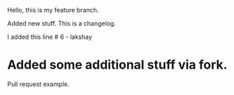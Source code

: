 Hello, this is my feature branch.


Added new stuff.
This is a changelog.

I added this line # 6 - lakshay

# Added some additional stuff via fork.
Pull request example.
